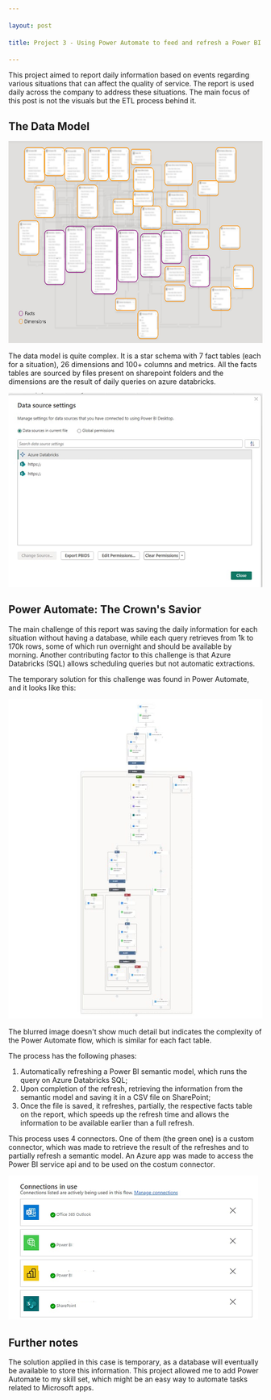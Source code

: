```yaml
---

layout: post

title: Project 3 - Using Power Automate to feed and refresh a Power BI dataset

---
```


This project aimed to report daily information based on events regarding various situations that can affect the quality of service. 
The report is used daily across the company to address these situations. 
The main focus of this post is not the visuals but the ETL process behind it.


## The Data Model

<img src="/public/images/datamodel.png" alt="Data Model" width="600" height="400">

The data model is quite complex. It is a star schema with 7 fact tables (each for a situation), 26 dimensions and 100+ columns and metrics.
All the facts tables are sourced by files present on sharepoint folders and the dimensions are the result of daily queries on azure databricks.

![Data Sources](/public/images/p3_datasources.png)

## Power Automate: The Crown's Savior

The main challenge of this report was saving the daily information for each situation without having a database, while each query retrieves from 1k to 170k rows, some of which run overnight and should be available by morning. Another contributing factor to this challenge is that Azure Databricks (SQL) allows scheduling queries but not automatic extractions.

The temporary solution for this challenge was found in Power Automate, and it looks like this:

![Power Automate Flow](/public/images/p3_pwa_schema.jpeg)

The blurred image doesn't show much detail but indicates the complexity of the Power Automate flow, which is similar for each fact table.

The process has the following phases:
1. Automatically refreshing a Power BI semantic model, which runs the query on Azure Databricks SQL;
2. Upon completion of the refresh, retrieving the information from the semantic model and saving it in a CSV file on SharePoint;
3. Once the file is saved, it refreshes, partially, the respective facts table on the report, which speeds up the refresh time and allows the information to be available earlier than a full refresh.

This process uses 4 connectors. 
One of them (the green one) is a custom connector, which was made to retrieve the result of the refreshes and to partially refresh a semantic model.
An Azure app was made to access the Power BI service api and to be used on the costum connector.

![Power Automate connectors](/public/images/p3_pwa_connectors.png)

## Further notes

The solution applied in this case is temporary, as a database will eventually be available to store this information. 
This project allowed me to add Power Automate to my skill set, which might be an easy way to automate tasks related to Microsoft apps.
